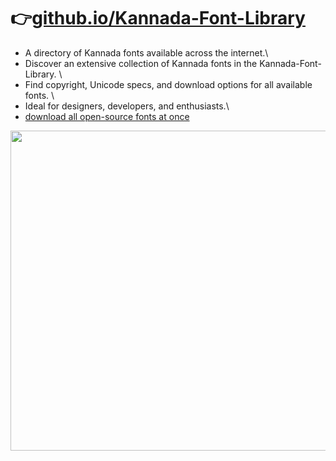 # 👉[github.io/Kannada-Font-Library](https://imarunck.github.io/Kannada-Font-Library/)
* A directory of Kannada fonts available across the internet.\
* Discover an extensive collection of Kannada fonts in the Kannada-Font-Library. \
* Find copyright, Unicode specs, and download options for all available fonts. \
* Ideal for designers, developers, and enthusiasts.\
* [download all open-source fonts at once](https://github.com/imarunck/Kannada-Font-Library/archive/refs/heads/main.zip)
<p align="center"><img src="https://github.com/imarunck/Kannada-Font-Library/assets/76737603/142d6644-dc2c-43a7-9e79-76dca08002c1" width="512" height="512" /></p>
